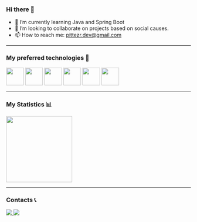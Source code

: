 ### Hi there 👋
- 🌱 I’m currently learning Java and Spring Boot
- 👯 I’m looking to collaborate on projects based on social causes.
- 📫 How to reach me: pittezr.dev@gmail.com

<hr>

### My preferred technologies 🔧

<div>
  <img src="https://cdn.jsdelivr.net/gh/devicons/devicon/icons/tailwindcss/tailwindcss-plain.svg" width="48"/>
  <img src="https://cdn.jsdelivr.net/gh/devicons/devicon/icons/javascript/javascript-original.svg" width="48"/>
  <img src="https://cdn.jsdelivr.net/gh/devicons/devicon/icons/typescript/typescript-original.svg" width="48"/>
  <img src="https://cdn.jsdelivr.net/gh/devicons/devicon/icons/react/react-original-wordmark.svg" width="48"/>
  <img src="https://cdn.jsdelivr.net/gh/devicons/devicon/icons/nextjs/nextjs-original.svg" width="48"/>
  <img src="https://cdn.jsdelivr.net/gh/devicons/devicon/icons/nodejs/nodejs-original.svg" width="48"/>
</div>          

<hr>

### My Statistics 📊

<div>
  <a href="https://github.com/rpittezr">
    <img height="180em" src="https://github-readme-stats.vercel.app/api/top-langs/?username=rpittezr&layout=compact&langs_count=7&theme=dark"/>
  </a>
  <! -- a -->
</div>

<hr>

### Contacts 📞

<div>
  <a href="#">
    <img src="https://img.shields.io/badge/Gmail-D14836?style=for-the-badge&logo=gmail&logoColor=white"/>
  </a>
  <a href="https://wa.link/ln0fx5" target="_blank">
    <img src="https://img.shields.io/badge/WhatsApp-25D366?style=for-the-badge&logo=whatsapp&logoColor=white"/>
  </a>
</div>
